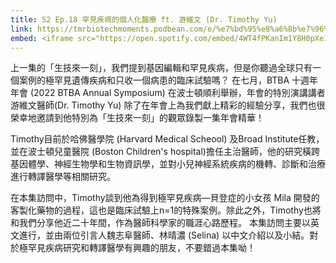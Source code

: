 ```yaml
---
title: S2 Ep.18 罕見疾病的個人化醫療 ft. 游維文 (Dr. Timothy Yu)  
link: https://tmrbiotechmoments.podbean.com/e/%e7%bd%95%e8%a6%8b%e7%96%be%e7%97%85%e7%9a%84%e5%80%8b%e4%ba%ba%e5%8c%96%e7%99%82%e6%b3%95-ft-%e6%b8%b8%e7%b6%ad%e6%96%87-dr-timothy-yu/
embed: <iframe src="https://open.spotify.com/embed/4WT4fPKanIm1Y8H0pXeIMa" width="100%" height="232" frameborder="0" allowtransparency="true" allow="encrypted-media"></iframe>
---
```


上一集的「生技來一刻」，我們提到基因編輯和罕見疾病，但是你聽過全球只有一個案例的極罕見遺傳疾病和只收一個病患的臨床試驗嗎？  在七月，BTBA 十週年年會 (2022 BTBA Annual Symposium) 在波士頓順利舉辦，年會的特別演講講者 游維文醫師(Dr. Timothy Yu) 除了在年會上為我們獻上精彩的經驗分享，我們也很榮幸地邀請到他特別為「生技來一刻」的觀眾錄製一集年會精華！  

Timothy目前於哈佛醫學院 (Harvard Medical Scheool) 及Broad Institute任教，並在波士頓兒童醫院 (Boston Children's hospital)擔任主治醫師，他的研究橫跨基因體學、神經生物學和生物資訊學，並對小兒神經系統疾病的機轉、診斷和治療進行轉譯醫學等相關研究。  

在本集訪問中，Timothy談到他為得到極罕見疾病—貝登症的小女孩 Mila 開發的客製化藥物的過程，這也是臨床試驗上n=1的特殊案例。除此之外，Timothy也將和我們分享他近二十年間，作為醫師科學家的職涯心路歷程。  本集訪問主要以英文進行，並由兩位引言人魏志阜醫師、林晴濃 (Selina) 以中文介紹以及小結。對於極罕見疾病研究和轉譯醫學有興趣的朋友，不要錯過本集呦！  